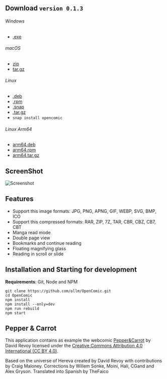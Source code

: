## Download `version 0.1.3`
###### Windows
* [.exe](https://github.com/ollm/OpenComic/releases/download/v0.1.3/OpenComic.Setup.0.1.3.exe)
###### macOS
* [zip](https://github.com/ollm/OpenComic/releases/download/v0.1.3/OpenComic-0.1.3-mac.zip)
* [tar.gz](https://github.com/ollm/OpenComic/releases/download/v0.1.3/OpenComic-0.1.3-mac.tar.gz)
###### Linux
* [.deb](https://github.com/ollm/OpenComic/releases/download/v0.1.3/opencomic_0.1.3_amd64.deb)
* [.rpm](https://github.com/ollm/OpenComic/releases/download/v0.1.3/opencomic-0.1.3.x86_64.rpm)
* [.snap](https://github.com/ollm/OpenComic/releases/download/v0.1.3/opencomic_0.1.3_amd64.snap)
* [.tar.gz](https://github.com/ollm/OpenComic/releases/download/v0.1.3/opencomic-0.1.3.tar.gz)
* `snap install opencomic`
###### Linux Arm64
* [arm64.deb](https://github.com/ollm/OpenComic/releases/download/v0.1.3/opencomic_0.1.3_arm64.deb)
* [arm64.rpm](https://github.com/ollm/OpenComic/releases/download/v0.1.3/opencomic-0.1.3.arm64.rpm)
* [arm64.tar.gz](https://github.com/ollm/OpenComic/releases/download/v0.1.3/opencomic-0.1.3-arm64.tar.gz)

## ScreenShot

![Screenshot](https://drive.google.com/uc?export=view&id=1zoJRURY2NTZubdMgnWmDkr_A_6AqcMnj "Screenshot")

## Features

* Support this image formats: JPG, PNG, APNG, GIF, WEBP, SVG, BMP, ICO
* Support this compressed formats: RAR, ZIP, 7Z, TAR, CBR, CBZ, CB7, CBT
* Manga read mode
* Double page view
* Bookmarks and continue reading
* Floating magnifying glass
* Reading in scroll or slide

## Installation and Starting for development
__Requirements__: Git, Node and NPM

```shell
git clone https://github.com/ollm/OpenComic.git
cd OpenComic
npm install
npm install --only=dev
npm run rebuild
npm start
```
## Pepper & Carrot

This application contains as example the webcomic [Pepper&Carrot](https://www.peppercarrot.com) by David Revoy
licensed under the [Creative Commons Attribution 4.0 International (CC BY 4.0)](https://creativecommons.org/licenses/by/4.0/).

Based on the universe of Hereva created by David Revoy with contributions by Craig Maloney.
Corrections by Willem Sonke, Moini, Hali, CGand and Alex Gryson.
Translated into Spanish by TheFaico
